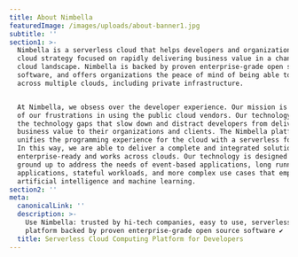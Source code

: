 ```yaml
---
title: About Nimbella
featuredImage: /images/uploads/about-banner1.jpg
subtitle: ''
section1: >-
  Nimbella is a serverless cloud that helps developers and organizations adopt a
  cloud strategy focused on rapidly delivering business value in a changing
  cloud landscape. Nimbella is backed by proven enterprise-grade open source
  software, and offers organizations the peace of mind of being able to run
  across multiple clouds, including private infrastructure.


  At Nimbella, we obsess over the developer experience. Our mission is borne out
  of our frustrations in using the public cloud vendors. Our technology fills
  the technology gaps that slow down and distract developers from delivering
  business value to their organizations and clients. The Nimbella platform
  unifies the programming experience for the cloud with a serverless foundation.
  In this way, we are able to deliver a complete and integrated solution that is
  enterprise-ready and works across clouds. Our technology is designed from the
  ground up to address the needs of event-based applications, long running
  applications, stateful workloads, and more complex use cases that employ
  artificial intelligence and machine learning.
section2: ''
meta:
  canonicalLink: ''
  description: >-
    Use Nimbella: trusted by hi-tech companies, easy to use, serverless cloud
    platform backed by proven enterprise-grade open source software ✔
  title: Serverless Cloud Computing Platform for Developers
---
```


